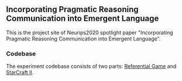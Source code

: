 ## Incorporating Pragmatic Reasoning Communication into Emergent Language
This is the project site of Neurips2020 spotlight paper "Incorporating Pragmatic Reasoning Communication into Emergent Language".

### Codebase
The experiment codebase consists of two parts: [Referential Game](https://github.com/fringsoo/pragmatics_game) and [StarCraft II](https://github.com/fringsoo/NDQ).

